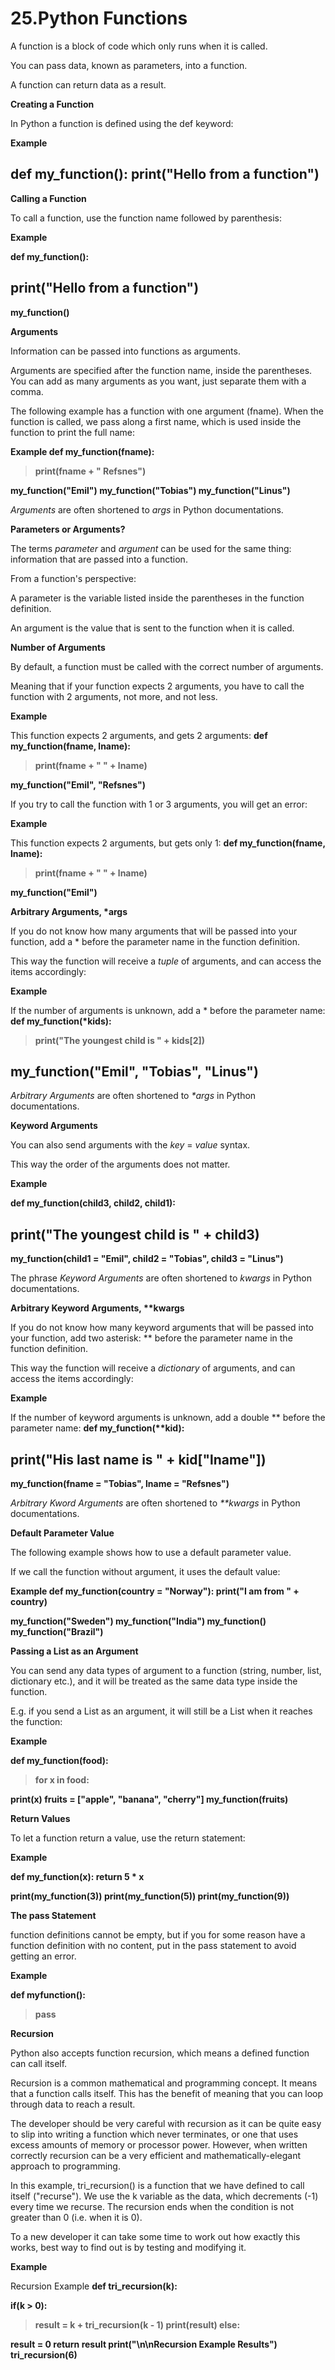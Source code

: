 # 25.Python Functions

A function is a block of code which only runs when it is called.

You can pass data, known as parameters, into a function.

A function can return data as a result.

**Creating a Function**

In Python a function is defined using the def keyword:

**Example**

## def my_function(): print(\"Hello from a function\")

**Calling a Function**

To call a function, use the function name followed by parenthesis:

**Example**

**def my_function():**

## print(\"Hello from a function\")

**my_function()**

**Arguments**

Information can be passed into functions as arguments.

Arguments are specified after the function name, inside the parentheses.
You can add as many arguments as you want, just separate them with a
comma.

The following example has a function with one argument (fname). When the
function is called, we pass along a first name, which is used inside the
function to print the full name:

**Example def my_function(fname):**

> **print(fname + \" Refsnes\")**

**my_function(\"Emil\") my_function(\"Tobias\") my_function(\"Linus\")**

*Arguments* are often shortened to *args* in Python documentations.

**Parameters or Arguments?**

The terms *parameter* and *argument* can be used for the same thing:
information that are passed into a function.

From a function\'s perspective:

A parameter is the variable listed inside the parentheses in the
function definition.

An argument is the value that is sent to the function when it is called.

**Number of Arguments**

By default, a function must be called with the correct number of
arguments.

Meaning that if your function expects 2 arguments, you have to call the
function with 2 arguments, not more, and not less.

**Example**

This function expects 2 arguments, and gets 2 arguments: **def
my_function(fname, lname):**

> **print(fname + \" \" + lname)**

**my_function(\"Emil\", \"Refsnes\")**

If you try to call the function with 1 or 3 arguments, you will get an
error:

**Example**

This function expects 2 arguments, but gets only 1: **def
my_function(fname, lname):**

> **print(fname + \" \" + lname)**

**my_function(\"Emil\")**

**Arbitrary Arguments, \*args**

If you do not know how many arguments that will be passed into your
function, add a \* before the parameter name in the function definition.

This way the function will receive a *tuple* of arguments, and can
access the items accordingly:

**Example**

If the number of arguments is unknown, add a \* before the parameter
name: **def my_function(\*kids):**

> **print(\"The youngest child is \" + kids\[2\])**

## my_function(\"Emil\", \"Tobias\", \"Linus\")

*Arbitrary Arguments* are often shortened to *\*args* in Python
documentations.

**Keyword Arguments**

You can also send arguments with the *key* = *value* syntax.

This way the order of the arguments does not matter.

**Example**

**def my_function(child3, child2, child1):**

## print(\"The youngest child is \" + child3)

**my_function(child1 = \"Emil\", child2 = \"Tobias\", child3 =
\"Linus\")**

The phrase *Keyword Arguments* are often shortened to *kwargs* in Python
documentations.

**Arbitrary Keyword Arguments, \*\*kwargs**

If you do not know how many keyword arguments that will be passed into
your function, add two asterisk: \*\* before the parameter name in the
function definition.

This way the function will receive a *dictionary* of arguments, and can
access the items accordingly:

**Example**

If the number of keyword arguments is unknown, add a double \*\* before
the parameter name: **def my_function(\*\*kid):**

## print(\"His last name is \" + kid\[\"lname\"\])

**my_function(fname = \"Tobias\", lname = \"Refsnes\")**

*Arbitrary Kword Arguments* are often shortened to *\*\*kwargs* in
Python documentations.

**Default Parameter Value**

The following example shows how to use a default parameter value.

If we call the function without argument, it uses the default value:

**Example def my_function(country = \"Norway\"): print(\"I am from \" +
country)**

**my_function(\"Sweden\") my_function(\"India\") my_function()
my_function(\"Brazil\")**

**Passing a List as an Argument**

You can send any data types of argument to a function (string, number,
list, dictionary etc.), and it will be treated as the same data type
inside the function.

E.g. if you send a List as an argument, it will still be a List when it
reaches the function:

**Example**

**def my_function(food):**

> **for x in food:**

**print(x) fruits = \[\"apple\", \"banana\", \"cherry\"\]
my_function(fruits)**

**Return Values**

To let a function return a value, use the return statement:

**Example**

**def my_function(x): return 5 \* x**

**print(my_function(3)) print(my_function(5)) print(my_function(9))**

**The pass Statement**

function definitions cannot be empty, but if you for some reason have a
function definition with no content, put in the pass statement to avoid
getting an error.

**Example**

**def myfunction():**

> **pass**

**Recursion**

Python also accepts function recursion, which means a defined function
can call itself.

Recursion is a common mathematical and programming concept. It means
that a function calls itself. This has the benefit of meaning that you
can loop through data to reach a result.

The developer should be very careful with recursion as it can be quite
easy to slip into writing a function which never terminates, or one that
uses excess amounts of memory or processor power. However, when written
correctly recursion can be a very efficient and mathematically-elegant
approach to programming.

In this example, tri_recursion() is a function that we have defined to
call itself (\"recurse\"). We use the k variable as the data, which
decrements (-1) every time we recurse. The recursion ends when the
condition is not greater than 0 (i.e. when it is 0).

To a new developer it can take some time to work out how exactly this
works, best way to find out is by testing and modifying it.

**Example**

Recursion Example **def tri_recursion(k):**

**if(k \> 0):**

> **result = k + tri_recursion(k - 1) print(result) else:**

**result = 0 return result print(\"\\n\\nRecursion Example Results\")
tri_recursion(6)**
